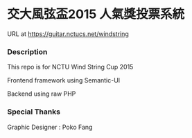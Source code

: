 交大風弦盃2015 人氣獎投票系統
===
URL at https://guitar.nctucs.net/windstring

### Description

This repo is for NCTU Wind String Cup 2015

Frontend framework using Semantic-UI

Backend using raw PHP

### Special Thanks

Graphic Designer : Poko Fang

